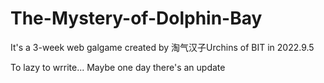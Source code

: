 # The-Mystery-of-Dolphin-Bay
It's a 3-week web galgame created by 淘气汉子Urchins of BIT in 2022.9.5

To lazy to wrrite...
Maybe one day there's an update
